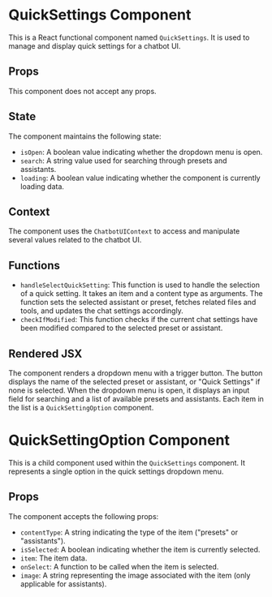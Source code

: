 # QuickSettings Component

This is a React functional component named `QuickSettings`. It is used to manage and display quick settings for a chatbot UI. 

## Props

This component does not accept any props.

## State

The component maintains the following state:

- `isOpen`: A boolean value indicating whether the dropdown menu is open.
- `search`: A string value used for searching through presets and assistants.
- `loading`: A boolean value indicating whether the component is currently loading data.

## Context

The component uses the `ChatbotUIContext` to access and manipulate several values related to the chatbot UI.

## Functions

- `handleSelectQuickSetting`: This function is used to handle the selection of a quick setting. It takes an item and a content type as arguments. The function sets the selected assistant or preset, fetches related files and tools, and updates the chat settings accordingly.
- `checkIfModified`: This function checks if the current chat settings have been modified compared to the selected preset or assistant.

## Rendered JSX

The component renders a dropdown menu with a trigger button. The button displays the name of the selected preset or assistant, or "Quick Settings" if none is selected. When the dropdown menu is open, it displays an input field for searching and a list of available presets and assistants. Each item in the list is a `QuickSettingOption` component.

# QuickSettingOption Component

This is a child component used within the `QuickSettings` component. It represents a single option in the quick settings dropdown menu.

## Props

The component accepts the following props:

- `contentType`: A string indicating the type of the item ("presets" or "assistants").
- `isSelected`: A boolean indicating whether the item is currently selected.
- `item`: The item data.
- `onSelect`: A function to be called when the item is selected.
- `image`: A string representing the image associated with the item (only applicable for assistants).